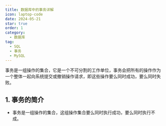 ```yaml
---
title: 数据库中的事务详解
icon: laptop-code
date: 2024-05-21
star: true
order: 1
category:
  - 数据库
tag:
  - SQL
  - 事务
  - MySQL
---
```


​	事务是一组操作的集合，它是一个不可分割的工作单位，事务会把所有的操作作为一个整体一起向系统提交或撤销操作请求，即这些操作要么同时成功，要么同时失败。

<!-- more -->

## 1. 事务的简介

- 事务是一组操作的集合，这组操作集合要么同时执行成功，要么同时执行不成。